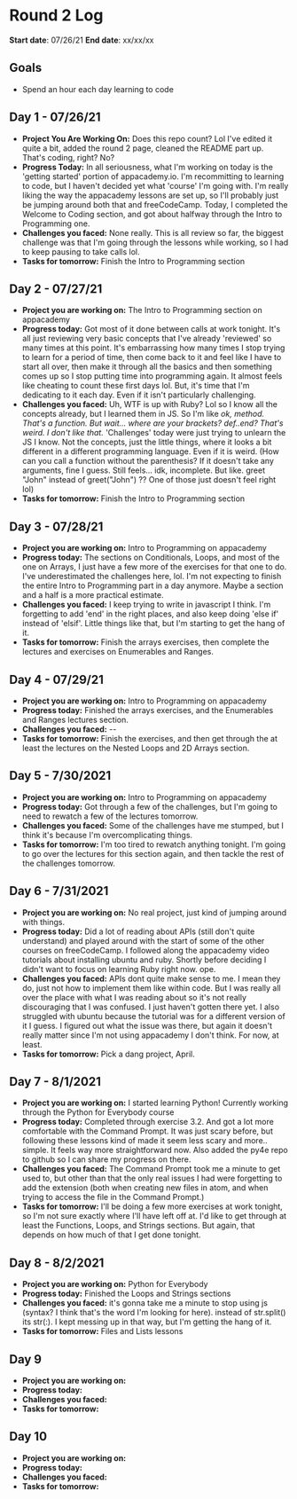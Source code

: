 # Round 2 Log

**Start date**: 07/26/21
**End date**: xx/xx/xx

## Goals

-   Spend an hour each day learning to code

## Day 1 - 07/26/21

-   **Project You Are Working On:** Does this repo count? Lol I've edited it quite a bit, added the round 2 page, cleaned the README part up. That's coding, right? No?
-   **Progress Today:** In all seriousness, what I'm working on today is the 'getting started' portion of appacademy.io. I'm recommitting to learning to code, but I haven't decided yet what 'course' I'm going with. I'm really liking the way the appacademy lessons are set up, so I'll probably just be jumping around both that and freeCodeCamp. Today, I completed the Welcome to Coding section, and got about halfway through the Intro to Programming one.
-   **Challenges you faced:** None really. This is all review so far, the biggest challenge was that I'm going through the lessons while working, so I had to keep pausing to take calls lol.
-   **Tasks for tomorrow:** Finish the Intro to Programming section

## Day 2 - 07/27/21

-   **Project you are working on:** The Intro to Programming section on appacademy
-   **Progress today:** Got most of it done between calls at work tonight. It's all just reviewing very basic concepts that I've already 'reviewed' so many times at this point. It's embarrassing how many times I stop trying to learn for a period of time, then come back to it and feel like I have to start all over, then make it through all the basics and then something comes up so I stop putting time into programming again. It almost feels like cheating to count these first days lol. But, it's time that I'm dedicating to it each day. Even if it isn't particularly challenging.
-   **Challenges you faced:** Uh, WTF is up with Ruby? Lol so I know all the concepts already, but I learned them in JS. So I'm like *ok, method. That's a function. But wait... where are your brackets? def..end? That's weird. I don't like that.* 'Challenges' today were just trying to unlearn the JS I know. Not the concepts, just the little things, where it looks a bit different in a different programming language. Even if it is weird. (How can you call a function without the parenthesis? If it doesn't take any arguments, fine I guess. Still feels... idk, incomplete. But like. greet "John" instead of greet("John") ?? One of those just doesn't feel right lol)
-   **Tasks for tomorrow:** Finish the Intro to Programming section

## Day 3 - 07/28/21

-   **Project you are working on:** Intro to Programming on appacademy
-   **Progress today:** The sections on Conditionals, Loops, and most of the one on Arrays, I just have a few more of the exercises for that one to do. I've underestimated the challenges here, lol. I'm not expecting to finish the entire Intro to Programming part in a day anymore. Maybe a section and a half is a more practical estimate.
-   **Challenges you faced:** I keep trying to write in javascript I think. I'm forgetting to add 'end' in the right places, and also keep doing 'else if' instead of 'elsif'. Little things like that, but I'm starting to get the hang of it.
-   **Tasks for tomorrow:** Finish the arrays exercises, then complete the lectures and exercises on Enumerables and Ranges.

## Day 4 - 07/29/21

-   **Project you are working on:** Intro to Programming on appacademy
-   **Progress today:** Finished the arrays exercises, and the Enumerables and Ranges lectures section.
-   **Challenges you faced:** --
-   **Tasks for tomorrow:** Finish the exercises, and then get through the at least the lectures on the Nested Loops and 2D Arrays section.

## Day 5 - 7/30/2021

-   **Project you are working on:** Intro to Programming on appacademy
-   **Progress today:** Got through a few of the challenges, but I'm going to need to rewatch a few of the lectures tomorrow.
-   **Challenges you faced:** Some of the challenges have me stumped, but I think it's because I'm overcomplicating things.
-   **Tasks for tomorrow:** I'm too tired to rewatch anything tonight. I'm going to go over the lectures for this section again, and then tackle the rest of the challenges tomorrow.

## Day 6 - 7/31/2021

-   **Project you are working on:** No real project, just kind of jumping around with things.
-   **Progress today:** Did a lot of reading about APIs (still don't quite understand) and played around with the start of some of the other courses on freeCodeCamp. I followed along the appacademy video tutorials about installing ubuntu and ruby. Shortly before deciding I didn't want to focus on learning Ruby right now. ope.
-   **Challenges you faced:** APIs dont quite make sense to me. I mean they do, just not how to implement them like within code. But I was really all over the place with what I was reading about so it's not really discouraging that I was confused. I just haven't gotten there yet. I also struggled with ubuntu because the tutorial was for a different version of it I guess. I figured out what the issue was there, but again it doesn't really matter since I'm not using appacademy I don't think. For now, at least.
-   **Tasks for tomorrow:** Pick a dang project, April.

## Day 7 - 8/1/2021

-   **Project you are working on:** I started learning Python! Currently working through the Python for Everybody course
-   **Progress today:** Completed through exercise 3.2. And got a lot more comfortable with the Command Prompt. It was just scary before, but following these lessons kind of made it seem less scary and more.. simple. It feels way more straightforward now. Also added the py4e repo to github so I can share my progress on there.
-   **Challenges you faced:** The Command Prompt took me a minute to get used to, but other than that the only real issues I had were forgetting to add the extension (both when creating new files in atom, and when trying to access the file in the Command Prompt.)
-   **Tasks for tomorrow:** I'll be doing a few more exercises at work tonight, so I'm not sure exactly where I'll have left off at. I'd like to get through at least the Functions, Loops, and Strings sections. But again, that depends on how much of that I get done tonight.

## Day 8 - 8/2/2021

-   **Project you are working on:** Python for Everybody
-   **Progress today:** Finished the Loops and Strings sections
-   **Challenges you faced:** it's gonna take me a minute to stop using js (syntax? I think that's the word I'm looking for here). instead of str.split() its str(:). I kept messing up in that way, but I'm getting the hang of it.
-   **Tasks for tomorrow:** Files and Lists lessons

## Day 9

-   **Project you are working on:**
-   **Progress today:**
-   **Challenges you faced:**
-   **Tasks for tomorrow:**

## Day 10

-   **Project you are working on:**
-   **Progress today:**
-   **Challenges you faced:**
-   **Tasks for tomorrow:**

